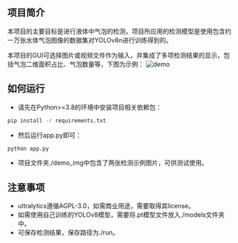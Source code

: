 ﻿## 项目简介
本项目的主要目标是进行液体中气泡的检测，项目所应用的检测模型是使用包含约一万张水体气泡图像的数据集对YOLOv8n进行训练得到的。

本项目的GUI可选择图片或视频文件作为输入，并集成了多项检测结果的显示，包括气泡二维面积占比、气泡数量等，下图为示例：
![demo](http://le.0x7e.tech/wp-content/uploads/2025/02/GUI.png)
## 如何运行

 - 请先在Python>=3.8的环境中安装项目相关依赖包：
```bash
pip install -r requirements.txt
```
 - 然后运行app.py即可：
```bash
python app.py
```
 - 项目文件夹./demo_img中包含了两张检测示例图片，可供测试使用。

## 注意事项
- ultralytics遵循AGPL-3.0，如需商业用途，需要取得其license。
- 如需使用自己训练的YOLOv8模型，需要将.pt模型文件放入./models文件夹中。
- 可保存检测结果，保存路径为./run。